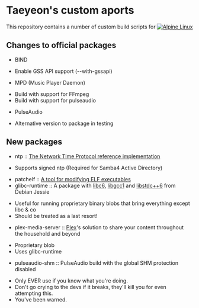 Taeyeon's custom aports
=======================

This repository contains a number of custom build scripts for [![Alpine Linux][alpine-logo]][alpine]

[alpine]: https://alpinelinux.org
[alpine-logo]: http://pkgs.alpinelinux.org/assets/alpinelinux-logo.svg

Changes to official packages
----------------------------
* BIND
 - Enable GSS API support (--with-gssapi)
* MPD (Music Player Daemon)
 - Build with support for FFmpeg
 - Build with support for pulseaudio
* PulseAudio
 - Alternative version to package in testing

New packages
------------
* ntp :: [The Network Time Protocol reference implementation][ntp]
 - Supports signed ntp (Required for Samba4 Active Directory)
* patchelf :: [A tool for modifying ELF executables][patchelf]
* glibc-runtime :: A package with [libc6][deb-libc6], [libgcc1][deb-libgcc1] and [libstdc++6][deb-libstdc++6] from Debian Jessie
 - Useful for running proprietary binary blobs that bring everything except libc & co
 - Should be treated as a last resort!
* plex-media-server :: [Plex][plex]'s solution to share your content throughout the household and beyond
 - Proprietary blob
 - Uses glibc-runtime
* pulseaudio-shm :: PulseAudio build with the global SHM protection disabled
 - Only EVER use if you know what you're doing.
 - Don't go crying to the devs if it breaks, they'll kill you for even attempting this.
 - You've been warned.

[ntp]: http://ntp.org
[patchelf]: https://nixos.org/patchelf.html
[deb-libc6]: https://packages.debian.org/jessie/libc6
[deb-libgcc1]: https://packages.debian.org/jessie/libgcc1
[deb-libstdc++6]: https://packages.debian.org/jessie/libstdc++6
[plex]: https://plex.tv


